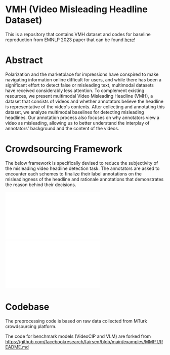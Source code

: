 # VMH (Video Misleading Headline Dataset)

This is a repository that contains VMH dataset and codes for baseline reproduction from EMNLP 2023 paper that can be found [here](https://arxiv.org/abs/2310.13859)! 

# Abstract
Polarization and the marketplace for impressions have conspired to make navigating information online difficult for users, and while there has been a significant effort to detect false or misleading text, multimodal datasets have received considerably less attention. To complement existing resources, we present multimodal Video Misleading Headline (VMH), a dataset that consists of videos and whether annotators believe the headline is representative of the video's contents. After collecting and annotating this dataset, we analyze multimodal baselines for detecting misleading headlines. Our annotation process also focuses on why annotators view a video as misleading, allowing us to better understand the interplay of annotators' background and the content of the videos.

# Crowdsourcing Framework
The below framework is specifically devised to reduce the subjectivity of the misleading video headline detection task. The annotators are asked to encounter each schemes to finalize their label annotations on the misleadingness of the headline and rationale annotations that demonstrates the reason behind their decisions. 

![label_diagram_final.pdf](./label_diagram_final.pdf)
![rationale_diagram_final.pdf](./rationale_diagram_final.pdf)

# Codebase
The preprocessing code is based on raw data collected from MTurk crowdsourcing platform.

The code for benchmark models (VideoCIP and VLM) are forked from https://github.com/facebookresearch/fairseq/blob/main/examples/MMPT/README.md


